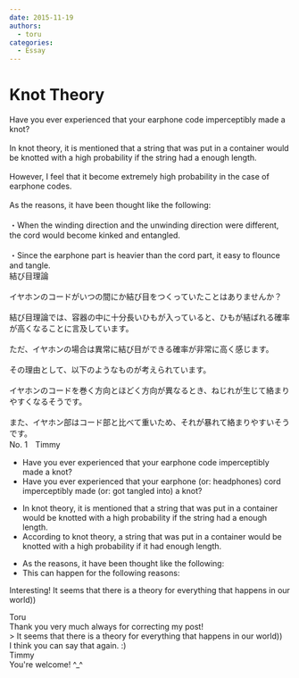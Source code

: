 ```yaml
---
date: 2015-11-19
authors:
  - toru
categories:
  - Essay
---
```


<h1 id="subject_show">Knot Theory</h1>
<div class="date" hidden>Nov 19, 2015 14:20</div>
<div id="post"><div id="body_show_ori">
Have you ever experienced that your earphone code imperceptibly made a knot?<br/><br/>In knot theory, it is mentioned that a string that was put in a container would be knotted with a high probability if the string had a enough length.<br/><br/>However, I feel that it become extremely high probability in the case of earphone codes.<br/><br/>As the reasons, it have been thought like the following:<br/><br/>・When the winding direction and the unwinding direction were different, the cord would become kinked and entangled.<br/><br/>・Since the earphone part is heavier than the cord part, it easy to flounce and tangle.
</div></div>

<!-- more -->

<div id="post_ja"><div id="body_show_mo">
結び目理論<br/><br/>イヤホンのコードがいつの間にか結び目をつくっていたことはありませんか？<br/><br/>結び目理論では、容器の中に十分長いひもが入っていると、ひもが結ばれる確率が高くなることに言及しています。<br/><br/>ただ、イヤホンの場合は異常に結び目ができる確率が非常に高く感じます。<br/><br/>その理由として、以下のようなものが考えられています。<br/><br/>イヤホンのコードを巻く方向とほどく方向が異なるとき、ねじれが生じて絡まりやすくなるそうです。<br/><br/>また、イヤホン部はコード部と比べて重いため、それが暴れて絡まりやすいそうです。
</div></div>
<div id="block"><div class="first_name"> No. 1　<span class="just_name">Timmy</span></div><div id="block2">
<ul class="correction_field">
<li class="incorrect">Have you ever experienced that your earphone code imperceptibly made a knot?</li>
<li class="corrected correct">
Have you ever experienced that your earphone (or: <span class="f_blue">headphones</span>) co<span class="f_blue">r</span>d imperceptibly made (or: <span class="f_blue">got</span> <span class="f_blue">tangled into</span>) a knot? 
</li>
</ul>
<ul class="correction_field">
<li class="incorrect">In knot theory, it is mentioned that a string that was put in a container would be knotted with a high probability if the string had a enough length.</li>
<li class="corrected correct">
<span class="f_blue">According to</span> knot theory, a string that was put in a container would be knotted with a high probability if <span class="f_blue">it</span> had enough length.
</li>
</ul>
<ul class="correction_field">
<li class="incorrect">As the reasons, it have been thought like the following:</li>
<li class="corrected correct">
 This can happen for the following reasons:
</li>
</ul>
<p class="comment_small">
 Interesting! It seems that there is a theory for everything that happens in our world))
</p>

</div><div class="name"><span class="just_name">Toru</span><br>
Thank you very much always for correcting my post!<br/>&gt; It seems that there is a theory for everything that happens in our world))<br/>I think you can say that again. :)
</div>
<div class="name"><span class="just_name">Timmy</span><br>
You're welcome! ^_^
</div>
</div>
